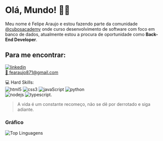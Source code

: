 # Olá, Mundo! :raising_hand_man:
Meu nome é Felipe Araujo e estou fazendo parte da comunidade [@cubosacademy](https://cubos.academy/) onde curso desenvolvimento de software com foco em banco de dados, atualmente estou a procura de oportunidade como **Back-End Developer**.

## Para me encontrar:
[![linkedin](https://img.shields.io/badge/LinkedIn-0077B5?style=for-the-badge&logo=linkedin&logoColor=white)](https://www.linkedin.com/in/felipe-araujo-9303b720b/)</br>
<a href="mailto:fearaujo871@gmail.com">:email: fearaujo871@gmail.com</a>

:computer: Hard Skills:  </br>
![html5](https://img.shields.io/badge/HTML5-E34F26?style=for-the-badge&logo=html5&logoColor=white) 
![css3](https://img.shields.io/badge/CSS3-1572B6?style=for-the-badge&logo=css3&logoColor=white) 
![javaScript](https://img.shields.io/badge/JavaScript-323330?style=for-the-badge&logo=javascript&logoColor=F7DF1E) 
![python](https://img.shields.io/badge/Python-FFD43B?style=for-the-badge&logo=python&logoColor=blue)  
![nodejs](https://img.shields.io/badge/Node%20js-339933?style=for-the-badge&logo=nodedotjs&logoColor=white)
![typescript](https://img.shields.io/badge/TypeScript-007ACC?style=for-the-badge&logo=typescript&logoColor=white).

> A vida é um constante recomeço, não se dê por derrotado e siga adiante.

### Gráfico
![Top Linguagens](https://github-readme-stats.vercel.app/api/top-langs/?username=felipearauj0&theme=onedark&custom_title=Top%20%Linguagens)
